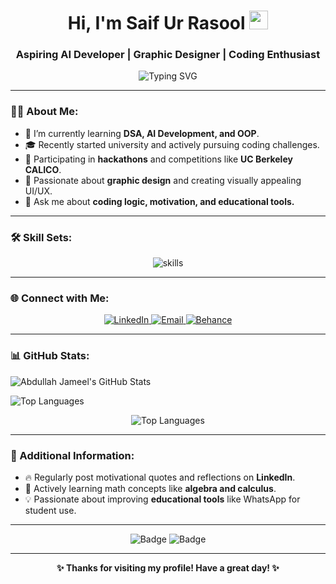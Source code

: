 <!-- GitHub Profile README -->

<h1 align="center">Hi, I'm Saif Ur Rasool <img src="https://media.giphy.com/media/hvRJCLFzcasrR4ia7z/giphy.gif" width="30px"></h1>
<h3 align="center">Aspiring AI Developer | Graphic Designer | Coding Enthusiast</h3>

<p align="center">
    <img src="https://readme-typing-svg.herokuapp.com?font=Fira+Code&size=22&pause=1000&color=F78AFA&width=435&lines=Welcome+to+my+GitHub+profile!;I+love+solving+problems+%26+designing!;Follow+for+coding+content+%26+motivation!" alt="Typing SVG">
</p>

---

### 👩‍💻 About Me:
- 🌱 I’m currently learning **DSA, AI Development, and OOP**.
- 🎓 Recently started university and actively pursuing coding challenges.
- 🤝 Participating in **hackathons** and competitions like **UC Berkeley CALICO**.
- 🎨 Passionate about **graphic design** and creating visually appealing UI/UX.
- 💬 Ask me about **coding logic, motivation, and educational tools.**

---

### 🛠️ Skill Sets:

<p align="center">
    <img src="https://skillicons.dev/icons?i=html,css,js,react,git,github,figma,photoshop,illustrator" alt="skills" />
</p>

---

### 🌐 Connect with Me:

<p align="center">
    <a href="https://www.linkedin.com/in/your-profile" target="_blank">
        <img src="https://img.shields.io/badge/LinkedIn-%230077B5.svg?style=for-the-badge&logo=linkedin&logoColor=white" alt="LinkedIn" />
    </a>
    <a href="mailto:your-email@example.com" target="_blank">
        <img src="https://img.shields.io/badge/Email-D14836?style=for-the-badge&logo=gmail&logoColor=white" alt="Email" />
    </a>
    <a href="https://behance.net/your-profile" target="_blank">
        <img src="https://img.shields.io/badge/Behance-053EFF?style=for-the-badge&logo=behance&logoColor=white" alt="Behance" />
    </a>
</p>

---

### 📊 GitHub Stats:

![Abdullah Jameel's GitHub Stats](https://github-readme-stats.vercel.app/api?username=SaifUrRasool&show_icons=true&theme=radical)

![Top Languages](https://github-readme-stats.vercel.app/api/top-langs/?username=SaifUrRasool&layout=compact&theme=radical)

<p align="center">
    <img src="https://github-readme-stats.vercel.app/api/top-langs/?username=your-username&layout=compact&theme=radical" alt="Top Languages">
</p>

---

### 🌟 Additional Information:
- 🔥 Regularly post motivational quotes and reflections on **LinkedIn**.
- 📖 Actively learning math concepts like **algebra and calculus**.
- 💡 Passionate about improving **educational tools** like WhatsApp for student use.

---

<p align="center">
    <img src="https://forthebadge.com/images/badges/made-with-markdown.svg" alt="Badge" />
    <img src="https://forthebadge.com/images/badges/powered-by-coffee.svg" alt="Badge" />
</p>

---

<p align="center">
    <b>✨ Thanks for visiting my profile! Have a great day! ✨</b>
</p>
